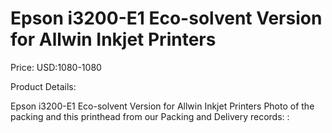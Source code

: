 # Epson i3200-E1 Eco-solvent Version for Allwin Inkjet Printers

Price: USD:1080-1080

Product Details:

Epson i3200-E1 Eco-solvent Version for Allwin Inkjet Printers
Photo of the packing and this printhead from our Packing and Delivery records:
: